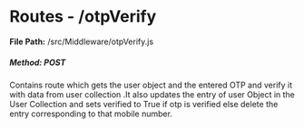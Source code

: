 # Routes - /otpVerify

**File Path:**  /src/Middleware/otpVerify.js

##### Method: POST

Contains route which gets the user object and the entered OTP and verify it with data from user collection .It also updates the entry of user Object in the User Collection and sets verified to True if otp is verified else delete the entry corresponding to that mobile number. 
